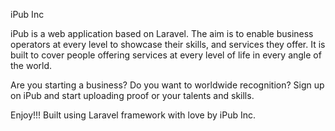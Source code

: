 iPub Inc

iPub is a web application  based on Laravel. The aim is to enable business operators at every level to showcase their skills, and services they offer. It is built to cover people offering services at every level of life in every angle of the world. 

Are you starting a business? Do you want to worldwide recognition? Sign up on iPub and start uploading proof or your talents and skills. 

Enjoy!!!
 Built using Laravel framework with love by iPub Inc.
